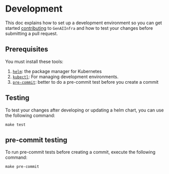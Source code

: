 # Development

This doc explains how to set up a development environment so you can get started
[contributing](./CONTRIBUTING.md) to `GenAIInfra` and how to test your changes before
submitting a pull request.

## Prerequisites

You must install these tools:

1. [`helm`](https://helm.sh/docs/intro/install/): the package manager for Kubernetes
1. [`kubectl`](https://kubernetes.io/docs/tasks/tools/install-kubectl/): For
   managing development environments.
1. [`pre-commit`](https://pre-commit.com/#install): better to do a pre-commit test before
   you create a commit

## Testing

To test your changes after developing or updating a helm chart, you can use the following command:

```
make test
```

## pre-commit testing

To run pre-commit tests before creating a commit, execute the following command:

```
make pre-commit
```
